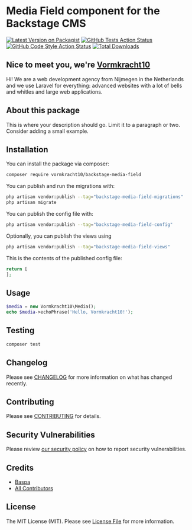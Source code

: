 # Media Field component for the Backstage CMS

[![Latest Version on Packagist](https://img.shields.io/packagist/v/vormkracht10/backstage-media-field.svg?style=flat-square)](https://packagist.org/packages/vormkracht10/backstage-media-field)
[![GitHub Tests Action Status](https://img.shields.io/github/actions/workflow/status/vormkracht10/backstage-media-field/run-tests.yml?branch=main&label=tests&style=flat-square)](https://github.com/vormkracht10/backstage-media-field/actions?query=workflow%3Arun-tests+branch%3Amain)
[![GitHub Code Style Action Status](https://img.shields.io/github/actions/workflow/status/vormkracht10/backstage-media-field/fix-php-code-styling.yml?branch=main&label=code%20style&style=flat-square)](https://github.com/vormkracht10/backstage-media-field/actions?query=workflow%3A"Fix+PHP+code+styling"+branch%3Amain)
[![Total Downloads](https://img.shields.io/packagist/dt/vormkracht10/backstage-media-field.svg?style=flat-square)](https://packagist.org/packages/vormkracht10/backstage-media-field)

## Nice to meet you, we're [Vormkracht10](https://vormkracht10.nl)

Hi! We are a web development agency from Nijmegen in the Netherlands and we use Laravel for everything: advanced websites with a lot of bells and whitles and large web applications.

## About this package

This is where your description should go. Limit it to a paragraph or two. Consider adding a small example.

## Installation

You can install the package via composer:

```bash
composer require vormkracht10/backstage-media-field
```

You can publish and run the migrations with:

```bash
php artisan vendor:publish --tag="backstage-media-field-migrations"
php artisan migrate
```

You can publish the config file with:

```bash
php artisan vendor:publish --tag="backstage-media-field-config"
```

Optionally, you can publish the views using

```bash
php artisan vendor:publish --tag="backstage-media-field-views"
```

This is the contents of the published config file:

```php
return [
];
```

## Usage

```php
$media = new Vormkracht10\Media();
echo $media->echoPhrase('Hello, Vormkracht10!');
```

## Testing

```bash
composer test
```

## Changelog

Please see [CHANGELOG](CHANGELOG.md) for more information on what has changed recently.

## Contributing

Please see [CONTRIBUTING](.github/CONTRIBUTING.md) for details.

## Security Vulnerabilities

Please review [our security policy](../../security/policy) on how to report security vulnerabilities.

## Credits

-   [Baspa](https://github.com/vormkracht10)
-   [All Contributors](../../contributors)

## License

The MIT License (MIT). Please see [License File](LICENSE.md) for more information.

